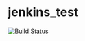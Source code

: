 # jenkins_test
[![Build Status](http://3.111.197.7:8080/buildStatus/icon?job=Project-1%2FSCM_pipeline)](http://3.111.197.7:8080/job/Project-1/job/SCM_pipeline/)
